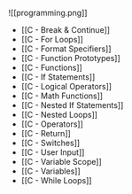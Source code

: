 ![[programming.png]]

- [[C - Break & Continue]]
- [[C - For Loops]]
- [[C - Format Specifiers]]
- [[C - Function Prototypes]]
- [[C - Functions]]
- [[C - If Statements]]
- [[C - Logical Operators]]
- [[C - Math Functions]]
- [[C - Nested If Statements]]
- [[C - Nested Loops]]
- [[C - Operators]]
- [[C - Return]]
- [[C - Switches]]
- [[C - User Input]]
- [[C - Variable Scope]]
- [[C - Variables]]
- [[C - While Loops]]